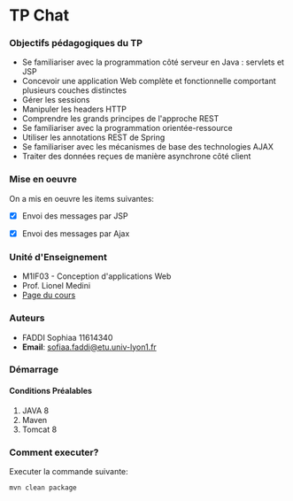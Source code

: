 # TP Chat

### Objectifs pédagogiques du TP

- Se familiariser avec la programmation côté serveur en Java : servlets et JSP
- Concevoir une application Web complète et fonctionnelle comportant plusieurs couches distinctes
- Gérer les sessions
- Manipuler les headers HTTP
- Comprendre les grands principes de l'approche REST
- Se familiariser avec la programmation orientée-ressource
- Utiliser les annotations REST de Spring
- Se familiariser avec les mécanismes de base des technologies AJAX
- Traiter des données reçues de manière asynchrone côté client


### Mise en oeuvre

On a mis en oeuvre les items suivantes:

- [x] Envoi des messages par JSP
- [x] Envoi des messages par Ajax



### Unité d'Enseignement

- M1IF03 - Conception d'applications Web
- Prof. Lionel Medini
- [Page du cours](http://liris.cnrs.fr/lionel.medini/enseignement/M1IF03/)

### Auteurs

- FADDI Sophiaa  11614340
- **Email**: sofiaa.faddi@etu.univ-lyon1.fr

### Démarrage

#### Conditions Préalables

1. JAVA 8
2. Maven
3. Tomcat 8

### Comment executer?

Executer la commande suivante:

```
mvn clean package
```